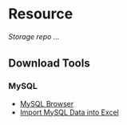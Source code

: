 # Resource

###### Storage repo ...

## Download Tools
### MySQL
+ [MySQL Browser](https://downloads.mysql.com/archives/query/)
+ [Import MySQL Data into Excel](https://dev.mysql.com/doc/mysql-for-excel/en/mysql-for-excel-import.html)

### 